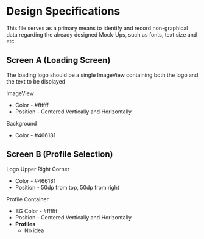 # Design Specifications

This file serves as a primary means to identify and record non-graphical data regarding the already designed Mock-Ups, such as fonts, text size and etc.

## Screen A (Loading Screen)

The loading logo should be a single ImageView containing both the logo and the text to be displayed

ImageView
* Color - #ffffff
* Position - Centered Vertically and Horizontally

Background 
* Color - #466181


## Screen B (Profile Selection)

Logo Upper Right Corner
* Color - #466181
* Position - 50dp from top, 50dp from right

Profile Container
* BG Color - #ffffff
* Position - Centered Vertically and Horizontally
* **Profiles**
	* No idea